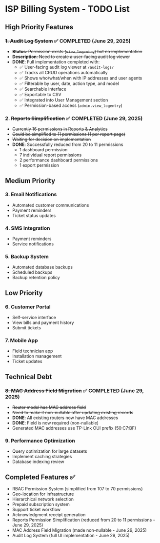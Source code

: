 # ISP Billing System - TODO List

## High Priority Features

### ~~1. Audit Log System~~ ✅ COMPLETED (June 29, 2025)
- ~~**Status**: Permission exists (`view_logentry`) but no implementation~~
- ~~**Description**: Need to create a user-facing audit log viewer~~
- **DONE**: Full implementation completed with:
  - ✅ User-facing audit log viewer at `/audit-logs/`
  - ✅ Tracks all CRUD operations automatically
  - ✅ Shows who/what/when with IP addresses and user agents
  - ✅ Filterable by user, date, action type, and model
  - ✅ Searchable interface
  - ✅ Exportable to CSV
  - ✅ Integrated into User Management section
  - ✅ Permission-based access (`admin.view_logentry`)

### 2. ~~Reports Simplification~~ ✅ COMPLETED (June 29, 2025)
- ~~Currently 16 permissions in Reports & Analytics~~
- ~~Could be simplified to 11 permissions (1 per report page)~~
- ~~Waiting for decision on implementation~~
- **DONE**: Successfully reduced from 20 to 11 permissions
  - 1 dashboard permission
  - 7 individual report permissions
  - 2 performance dashboard permissions
  - 1 export permission

## Medium Priority

### 3. Email Notifications
- Automated customer communications
- Payment reminders
- Ticket status updates

### 4. SMS Integration
- Payment reminders
- Service notifications

### 5. Backup System
- Automated database backups
- Scheduled backups
- Backup retention policy

## Low Priority

### 6. Customer Portal
- Self-service interface
- View bills and payment history
- Submit tickets

### 7. Mobile App
- Field technician app
- Installation management
- Ticket updates

## Technical Debt

### ~~8. MAC Address Field Migration~~ ✅ COMPLETED (June 29, 2025)
- ~~Router model has MAC address field~~
- ~~Need to make it non-nullable after updating existing records~~
- **DONE**: All existing routers now have MAC addresses
- **DONE**: Field is now required (non-nullable)
- Generated MAC addresses use TP-Link OUI prefix (50:C7:BF)

### 9. Performance Optimization
- Query optimization for large datasets
- Implement caching strategies
- Database indexing review

## Completed Features ✅
- RBAC Permission System (simplified from 107 to 70 permissions)
- Geo-location for infrastructure
- Hierarchical network selection
- Prepaid subscription system
- Support ticket workflow
- Acknowledgment receipt generation
- Reports Permission Simplification (reduced from 20 to 11 permissions - June 29, 2025)
- MAC Address Field Migration (made non-nullable - June 29, 2025)
- Audit Log System (full UI implementation - June 29, 2025)
